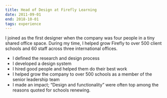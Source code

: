 ```yaml
---
title: Head of Design at Firefly Learning
date: 2011-09-01
end: 2018-10-01
tags: experience
---
```

I joined as the first designer when the company was four people in a tiny shared office space. During my time, I helped grow Firefly to over 500 client schools and 60 staff across three international offices. 

* I defined the research and design process
* I developed a design system
* I hired good people and helped them do their best work
* I helped grow the company to over 500 schools as a member of the senior leadership team
* I made an impact; “Design and functionality” were often top among the reasons quoted for schools renewing.